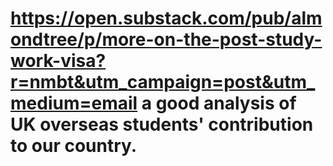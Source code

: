 # https://open.substack.com/pub/almondtree/p/more-on-the-post-study-work-visa?r=nmbt&utm_campaign=post&utm_medium=email a good analysis of UK overseas students' contribution to our country.


